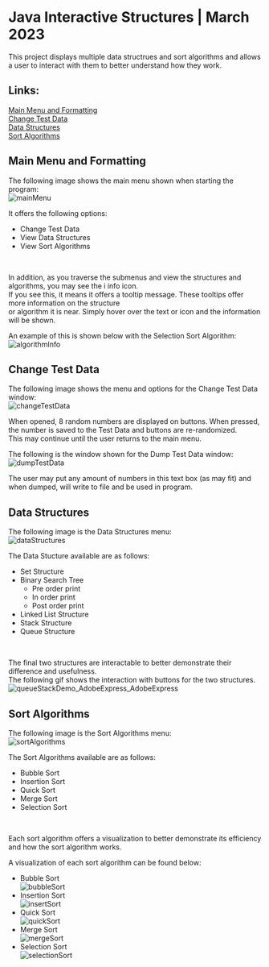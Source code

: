 # Java Interactive Structures | March 2023
This project displays multiple data structrues and sort algorithms and allows a user to interact with them to better understand how they work. 

## Links:
[Main Menu and Formatting](#main-menu-and-formatting)<br/>
[Change Test Data](#change-test-data)<br/>
[Data Structures](#data-structures)<br/>
[Sort Algorithms](#sort-algorithms)<br/>


## Main Menu and Formatting
The following image shows the main menu shown when starting the program:<br/>
![mainMenu](https://user-images.githubusercontent.com/60588691/230748520-b5b04e84-15ac-4e9f-85cf-78b3a47adaec.png)

It offers the following options:<br/>
- Change Test Data 
- View Data Structures 
- View Sort Algorithms 

<br/>

In addition, as you traverse the submenus and view the structures and algorithms, you may see the i info icon.<br/>
If you see this, it means it offers a tooltip message. These tooltips offer more information on the structure<br/>
or algorithm it is near. Simply hover over the text or icon and the information will be shown.


An example of this is shown below with the Selection Sort Algorithm:
![algorithmInfo](https://user-images.githubusercontent.com/60588691/230748617-da23b8e9-241a-4a52-8df3-fb5c9d4efc39.png)


## Change Test Data
The following image shows the menu and options for the Change Test Data window:<br/>
![changeTestData](https://user-images.githubusercontent.com/60588691/230748745-dc80581b-aa3b-4acf-bdbd-ef73fb082f35.png)
<br/>

When opened, 8 random numbers are displayed on buttons. When pressed, the number is saved to the Test Data and buttons are re-randomized.<br/>
This may continue until the user returns to the main menu.<br/>

The following is the window shown for the Dump Test Data window:<br/>
![dumpTestData](https://user-images.githubusercontent.com/60588691/230748762-6c1c48a4-0bc6-47ec-9141-35648d3ae347.png)
<br/>

The user may put any amount of numbers in this text box (as may fit) and when dumped, will write to file and be used in program.<br/>


## Data Structures
The following image is the Data Structures menu:<br/> 
![dataStructures](https://user-images.githubusercontent.com/60588691/230748823-5eb4f660-f82c-4c9c-8594-91acd65c885b.png)
<br/>

The Data Stucture available are as follows:
- Set Structure
- Binary Search Tree
  - Pre order print
  - In order print
  - Post order print
- Linked List Structure
- Stack Structure
- Queue Structure
<br/>

The final two structures are interactable to better demonstrate their difference and usefulness.<br/>
The following gif shows the interaction with buttons for the two structures. <br/>
![queueStackDemo_AdobeExpress_AdobeExpress](https://user-images.githubusercontent.com/60588691/230749183-2e12cc5c-bcbd-41b4-a92e-854bb3bb99de.gif)



## Sort Algorithms
The following image is the Sort Algorithms menu:<br/>
![sortAlgorithms](https://user-images.githubusercontent.com/60588691/230749287-867a20b2-17b5-48df-862d-5a49b3b196b5.png)
<br/>

The Sort Algorithms available are as follows:
- Bubble Sort
- Insertion Sort
- Quick Sort
- Merge Sort
- Selection Sort
<br/>

Each sort algorithm offers a visualization to better demonstrate its efficiency and how the sort algorithm works.<br/>

A visualization of each sort algorithm can be found below:<br/>
- Bubble Sort<br/>
![bubbleSort](https://user-images.githubusercontent.com/60588691/230749068-11b18517-e411-4e16-be30-c71ce2a7c59e.gif)
- Insertion Sort<br/>
![insertSort](https://user-images.githubusercontent.com/60588691/230749209-3b250b1f-7548-476e-9321-842652e9338c.gif)
- Quick Sort<br/>
![quickSort](https://user-images.githubusercontent.com/60588691/230749213-0dd3bb15-481c-4259-ba2c-82ae72e2091f.gif)
- Merge Sort<br/>
![mergeSort](https://user-images.githubusercontent.com/60588691/230749212-e205b100-37a1-4068-9a43-83c60535c928.gif)
- Selection Sort<br/>
![selectionSort](https://user-images.githubusercontent.com/60588691/230749216-793f4b06-31d6-48c0-92b7-5a852c680dc2.gif)



